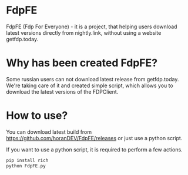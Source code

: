 ﻿# FdpFE

FdpFE (Fdp For Everyone) - it is a project, that helping users download latest versions directly from nightly.link, without using a website getfdp.today.

# Why has been created FdpFE?

Some russian users can not download latest release from getfdp.today. We're taking care of it and created simple script, which allows you to download the latest versions of the FDPClient.

# How to use?

You can download latest build from https://github.com/horanDEV/FdpFE/releases or just use a python script.

If you want to use a python script, it is required to perform a few actions.

```sh
pip install rich
python FdpFE.py
```
